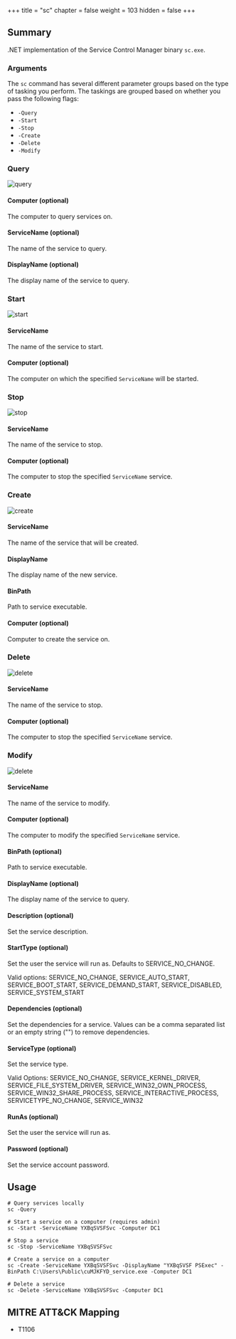 +++
title = "sc"
chapter = false
weight = 103
hidden = false
+++

## Summary
.NET implementation of the Service Control Manager binary `sc.exe`.

### Arguments

The `sc` command has several different parameter groups based on the type of tasking you perform. The taskings are grouped based on whether you pass the following flags:

- `-Query`
- `-Start`
- `-Stop`
- `-Create`
- `-Delete`
- `-Modify`

### Query

![query](../images/sc_query.png)

#### Computer (optional)

The computer to query services on.

#### ServiceName (optional)

The name of the service to query.

#### DisplayName (optional)

The display name of the service to query.

### Start

![start](../images/sc_start.png)

#### ServiceName

The name of the service to start.

#### Computer (optional)

The computer on which the specified `ServiceName` will be started.

### Stop

![stop](../images/sc_stop.png)

#### ServiceName

The name of the service to stop.

#### Computer (optional)

The computer to stop the specified `ServiceName` service.

### Create

![create](../images/sc_create.png)

#### ServiceName

The name of the service that will be created.

#### DisplayName

The display name of the new service.

#### BinPath

Path to service executable.

#### Computer (optional)

Computer to create the service on.

### Delete

![delete](../images/sc_delete.png)

#### ServiceName

The name of the service to stop.

#### Computer (optional)

The computer to stop the specified `ServiceName` service.

### Modify

![delete](../images/sc_modify.png)

#### ServiceName

The name of the service to modify.

#### Computer (optional)

The computer to modify the specified `ServiceName` service.

#### BinPath (optional)

Path to service executable.

#### DisplayName (optional)

The display name of the service to query.

#### Description (optional) 
Set the service description.

#### StartType (optional)
Set the user the service will run as. Defaults to SERVICE_NO_CHANGE.

Valid options: SERVICE_NO_CHANGE, SERVICE_AUTO_START, SERVICE_BOOT_START, SERVICE_DEMAND_START, SERVICE_DISABLED, SERVICE_SYSTEM_START

#### Dependencies (optional) 
Set the dependencies for a service. Values can be a comma separated list or an empty string ("") to remove dependencies.

#### ServiceType (optional)
Set the service type.

Valid Options: SERVICE_NO_CHANGE, SERVICE_KERNEL_DRIVER, SERVICE_FILE_SYSTEM_DRIVER, SERVICE_WIN32_OWN_PROCESS, SERVICE_WIN32_SHARE_PROCESS, SERVICE_INTERACTIVE_PROCESS, SERVICETYPE_NO_CHANGE, SERVICE_WIN32

#### RunAs (optional)

Set the user the service will run as.

#### Password (optional)
Set the service account password.


## Usage
```
# Query services locally
sc -Query

# Start a service on a computer (requires admin)
sc -Start -ServiceName YXBqSVSFSvc -Computer DC1

# Stop a service
sc -Stop -ServiceName YXBqSVSFSvc

# Create a service on a computer
sc -Create -ServiceName YXBqSVSFSvc -DisplayName "YXBqSVSF PSExec" -BinPath C:\Users\Public\cuMJKFYD_service.exe -Computer DC1

# Delete a service
sc -Delete -ServiceName YXBqSVSFSvc -Computer DC1
```

## MITRE ATT&CK Mapping

- T1106